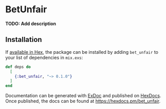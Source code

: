 # BetUnfair

**TODO: Add description**

## Installation

If [available in Hex](https://hex.pm/docs/publish), the package can be installed
by adding `bet_unfair` to your list of dependencies in `mix.exs`:

```elixir
def deps do
  [
    {:bet_unfair, "~> 0.1.0"}
  ]
end
```

Documentation can be generated with [ExDoc](https://github.com/elixir-lang/ex_doc)
and published on [HexDocs](https://hexdocs.pm). Once published, the docs can
be found at <https://hexdocs.pm/bet_unfair>.


